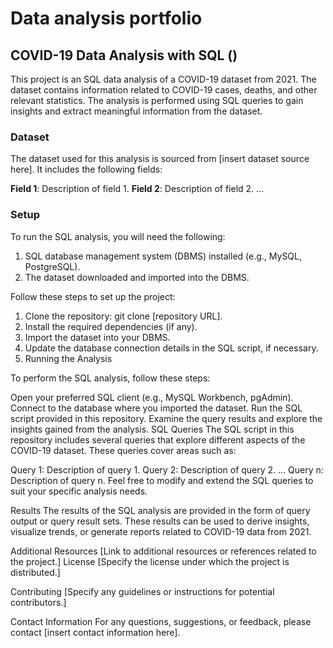 # Data analysis portfolio
 
## COVID-19 Data Analysis with SQL ()
This project is an SQL data analysis of a COVID-19 dataset from 2021. The dataset contains information related to COVID-19 cases, deaths, and other relevant statistics. The analysis is performed using SQL queries to gain insights and extract meaningful information from the dataset.

### Dataset
The dataset used for this analysis is sourced from [insert dataset source here]. It includes the following fields:

**Field 1**: Description of field 1.
**Field 2**: Description of field 2.
...

### Setup
To run the SQL analysis, you will need the following:

1. SQL database management system (DBMS) installed (e.g., MySQL, PostgreSQL).
2. The dataset downloaded and imported into the DBMS.

Follow these steps to set up the project:

1. Clone the repository: git clone [repository URL].
2. Install the required dependencies (if any).
3. Import the dataset into your DBMS.
4. Update the database connection details in the SQL script, if necessary.
5. Running the Analysis

To perform the SQL analysis, follow these steps:

Open your preferred SQL client (e.g., MySQL Workbench, pgAdmin).
Connect to the database where you imported the dataset.
Run the SQL script provided in this repository.
Examine the query results and explore the insights gained from the analysis.
SQL Queries
The SQL script in this repository includes several queries that explore different aspects of the COVID-19 dataset. These queries cover areas such as:

Query 1: Description of query 1.
Query 2: Description of query 2.
...
Query n: Description of query n.
Feel free to modify and extend the SQL queries to suit your specific analysis needs.

Results
The results of the SQL analysis are provided in the form of query output or query result sets. These results can be used to derive insights, visualize trends, or generate reports related to COVID-19 data from 2021.

Additional Resources
[Link to additional resources or references related to the project.]
License
[Specify the license under which the project is distributed.]

Contributing
[Specify any guidelines or instructions for potential contributors.]

Contact Information
For any questions, suggestions, or feedback, please contact [insert contact information here].

